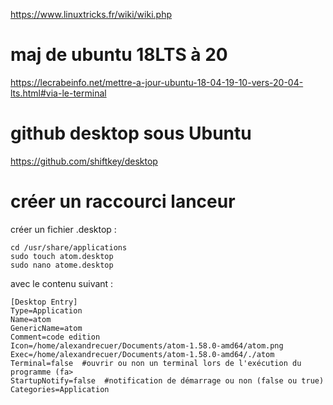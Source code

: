 https://www.linuxtricks.fr/wiki/wiki.php

# maj de ubuntu 18LTS à 20

https://lecrabeinfo.net/mettre-a-jour-ubuntu-18-04-19-10-vers-20-04-lts.html#via-le-terminal

# github desktop sous Ubuntu

https://github.com/shiftkey/desktop

# créer un raccourci lanceur
créer un fichier .desktop :
```
cd /usr/share/applications
sudo touch atom.desktop
sudo nano atome.desktop
```
avec le contenu suivant :

```
[Desktop Entry]
Type=Application
Name=atom
GenericName=atom
Comment=code edition
Icon=/home/alexandrecuer/Documents/atom-1.58.0-amd64/atom.png
Exec=/home/alexandrecuer/Documents/atom-1.58.0-amd64/./atom
Terminal=false  #ouvrir ou non un terminal lors de l'exécution du programme (fa>
StartupNotify=false  #notification de démarrage ou non (false ou true)
Categories=Application
```
